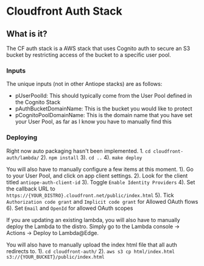 # Cloudfront Auth Stack


## What is it?

The CF auth stack is a AWS stack that uses Cognito auth to secure an S3 bucket by restricting access of the bucket to a specific user pool.

### Inputs
The unique inputs (not in other Antiope stacks) are as follows:

- pUserPoolId: This should typically come from the User Pool defined in the Cognito Stack
- pAuthBucketDomainName: This is the bucket you would like to protect
- pCognitoPoolDomainName: This is the domain name that you have set your User Pool, as far as I know you have to manually find this

### Deploying
Right now auto packaging hasn't been implemented.
    1. `cd cloudfront-auth/lambda/`
    2). `npm install`
    3). `cd ..`
    4). `make deploy`

You will also have to manually configure a few items at this moment.
    1). Go to your User Pool, and click on app client settings.
    2). Look for the client titled `antiope-auth-client-id`
    3). Toggle `Enable Identity Providers`
    4). Set the callback URL to `https://{YOUR_DISTRO}.cloudfront.net/public/index.html`
    5). Tick `Authorization code grant` and `Implicit code grant` for Allowed OAuth flows
    6). Set `Email` and `OpenId` for allowed OAuth scopes

If you are updating an existing lambda, you will also have to manually deploy the Lambda to the distro.
Simply go to the Lambda console -> Actions -> Deploy to Lambda@Edge.

You will also have to manually upload the index html file that all auth redirects to.
    1). `cd cloudfront-auth/`
    2). `aws s3 cp html/index.html s3://{YOUR_BUCKET}/public/index.html`

